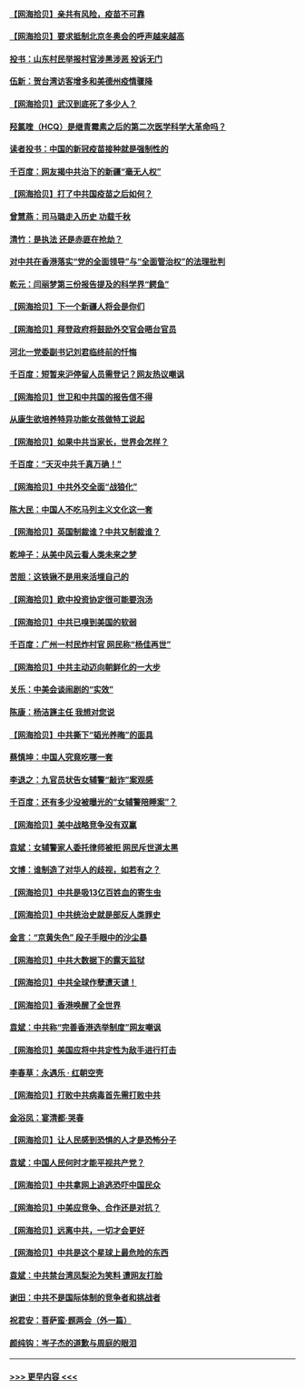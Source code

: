 #### [【网海拾贝】亲共有风险，疫苗不可靠](../pages/nsc993/n12872224.md?t=04120552) 
#### [【网海拾贝】要求抵制北京冬奥会的呼声越来越高](../pages/nsc993/n12868962.md?t=04120552) 
#### [投书：山东村民举报村官涉黑涉恶 投诉无门](../pages/nsc993/n12869726.md?t=04120552) 
#### [伍新：贺台湾访客增多和美德州疫情骤降](../pages/nsc993/n12865651.md?t=04120552) 
#### [【网海拾贝】武汉到底死了多少人？](../pages/nsc993/n12863707.md?t=04120552) 
#### [羟氯喹（HCQ）是继青霉素之后的第二次医学科学大革命吗？](../pages/nsc993/n12638564.md?t=04120552) 
#### [读者投书：中国的新冠疫苗接种就是强制性的](../pages/nsc993/n12859932.md?t=04120552) 
#### [千百度：网友揭中共治下的新疆“毫无人权”](../pages/nsc993/n12858385.md?t=04120552) 
#### [【网海拾贝】打了中共国疫苗之后如何？](../pages/nsc993/n12857866.md?t=04120552) 
#### [曾慧燕：司马璐走入历史 功载千秋](../pages/nsc993/n12856996.md?t=04120552) 
#### [清竹：是执法 还是赤匪在抢劫？](../pages/nsc993/n12856952.md?t=04120552) 
#### [对中共在香港落实“党的全面领导”与“全面管治权”的法理批判](../pages/nsc993/n12856929.md?t=04120552) 
#### [乾元：闫丽梦第三份报告提及的科学界“鳄鱼”](../pages/nsc993/n12855985.md?t=04120552) 
#### [【网海拾贝】下一个新疆人将会是你们](../pages/nsc993/n12855864.md?t=04120552) 
#### [【网海拾贝】拜登政府将鼓励外交官会晤台官员](../pages/nsc993/n12853615.md?t=04120552) 
#### [河北一党委副书记刘君临终前的忏悔](../pages/nsc993/n12849420.md?t=04120552) 
#### [千百度：短暂来沪停留人员需登记？网友热议嘲讽](../pages/nsc993/n12853497.md?t=04120552) 
#### [【网海拾贝】世卫和中共国的报告信不得](../pages/nsc993/n12850902.md?t=04120552) 
#### [从康生欲培养特异功能女孩做特工说起](../pages/nsc993/n12849289.md?t=04120552) 
#### [【网海拾贝】如果中共当家长，世界会怎样？](../pages/nsc993/n12848436.md?t=04120552) 
#### [千百度：“天灭中共千真万确！”](../pages/nsc993/n12845659.md?t=04120552) 
#### [【网海拾贝】中共外交全面“战狼化”](../pages/nsc993/n12845607.md?t=04120552) 
#### [陈大民：中国人不吃马列主义文化这一套](../pages/nsc993/n12842496.md?t=04120552) 
#### [【网海拾贝】英国制裁谁？中共又制裁谁？](../pages/nsc993/n12840909.md?t=04120552) 
#### [乾坤子：从美中风云看人类未来之梦](../pages/nsc993/n12840590.md?t=04120552) 
#### [苦胆：这铁锹不是用来活埋自己的](../pages/nsc993/n12839512.md?t=04120552) 
#### [【网海拾贝】欧中投资协定很可能要泡汤](../pages/nsc993/n12835122.md?t=04120552) 
#### [【网海拾贝】中共已嗅到美国的软弱](../pages/nsc993/n12832411.md?t=04120552) 
#### [千百度：广州一村民炸村官 网民称“杨佳再世”](../pages/nsc993/n12832380.md?t=04120552) 
#### [【网海拾贝】中共主动迈向朝鲜化的一大步](../pages/nsc993/n12829887.md?t=04120552) 
#### [关乐：中美会谈闹剧的“实效”](../pages/nsc993/n12826698.md?t=04120552) 
#### [陈康：杨洁篪主任  我想对您说](../pages/nsc993/n12826609.md?t=04120552) 
#### [【网海拾贝】中共撕下“韬光养晦”的面具](../pages/nsc993/n12826459.md?t=04120552) 
#### [蔡慎坤：中国人究竟吃哪一套](../pages/nsc993/n12826010.md?t=04120552) 
#### [李退之：九官员状告女辅警“敲诈”案观感](../pages/nsc993/n12823984.md?t=04120552) 
#### [千百度：还有多少没被曝光的“女辅警陪睡案”？](../pages/nsc993/n12822136.md?t=04120552) 
#### [【网海拾贝】美中战略竞争没有双赢](../pages/nsc993/n12822105.md?t=04120552) 
#### [袁斌：女辅警家人委托律师被拒 网民斥世道太黑](../pages/nsc993/n12822004.md?t=04120552) 
#### [文博：谁制造了对华人的歧视，如若有之？](../pages/nsc993/n12821635.md?t=04120552) 
#### [【网海拾贝】中共是吸13亿百姓血的寄生虫](../pages/nsc993/n12819191.md?t=04120552) 
#### [【网海拾贝】中共统治史就是部反人类罪史](../pages/nsc993/n12816738.md?t=04120552) 
#### [金言：“京黄失色” 段子手眼中的沙尘暴](../pages/nsc993/n12815700.md?t=04120552) 
#### [【网海拾贝】中共大数据下的露天监狱](../pages/nsc993/n12811075.md?t=04120552) 
#### [【网海拾贝】中共全球作孽遭天谴！](../pages/nsc993/n12810258.md?t=04120552) 
#### [【网海拾贝】香港唤醒了全世界](../pages/nsc993/n12809100.md?t=04120552) 
#### [袁斌：中共称“完善香港选举制度”网友嘲讽](../pages/nsc993/n12808994.md?t=04120552) 
#### [【网海拾贝】美国应将中共定性为敌手进行打击](../pages/nsc993/n12806870.md?t=04120552) 
#### [李春草：永遇乐 · 红朝空壳](../pages/nsc993/n12805365.md?t=04120552) 
#### [【网海拾贝】打败中共病毒首先需打败中共](../pages/nsc993/n12803930.md?t=04120552) 
#### [金浴凤：宴清都‧哭春](../pages/nsc993/n12801601.md?t=04120552) 
#### [【网海拾贝】让人民感到恐惧的人才是恐怖分子](../pages/nsc993/n12799347.md?t=04120552) 
#### [袁斌：中国人民何时才能平视共产党？](../pages/nsc993/n12799306.md?t=04120552) 
#### [【网海拾贝】中共拿网上追逃恐吓中国民众](../pages/nsc993/n12796905.md?t=04120552) 
#### [【网海拾贝】中美应竞争、合作还是对抗？](../pages/nsc993/n12794675.md?t=04120552) 
#### [【网海拾贝】远离中共，一切才会更好](../pages/nsc993/n12793572.md?t=04120552) 
#### [【网海拾贝】中共是这个星球上最危险的东西](../pages/nsc993/n12791400.md?t=04120552) 
#### [袁斌：中共禁台湾凤梨沦为笑料 遭网友打脸](../pages/nsc993/n12791335.md?t=04120552) 
#### [谢田：中共不是国际体制的竞争者和挑战者](../pages/nsc993/n12791212.md?t=04120552) 
#### [祝君安：菩萨蛮·题两会（外一篇）](../pages/nsc993/n12786801.md?t=04120552) 
#### [颜纯钩：岑子杰的道歉与周庭的眼泪](../pages/nsc993/n12786775.md?t=04120552) 

----
#### [ >>> 更早内容 <<< ](../indexes/nsc993-earlier.md)
